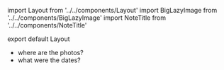import Layout from '../../components/Layout'
import BigLazyImage from '../../components/BigLazyImage'
import NoteTitle from '../../components/NoteTitle'

export default Layout

<NoteTitle title="Shenandoah" />

- where are the photos?
- what were the dates?
